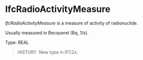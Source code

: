 IfcRadioActivityMeasure
=======================

_IfcRadioActivityMeasure_ is a measure of activity of radionuclide.

Usually measured in Becquerel (Bq, 1/s).

Type: REAL

> HISTORY&nbsp; New type in IFC2x.

